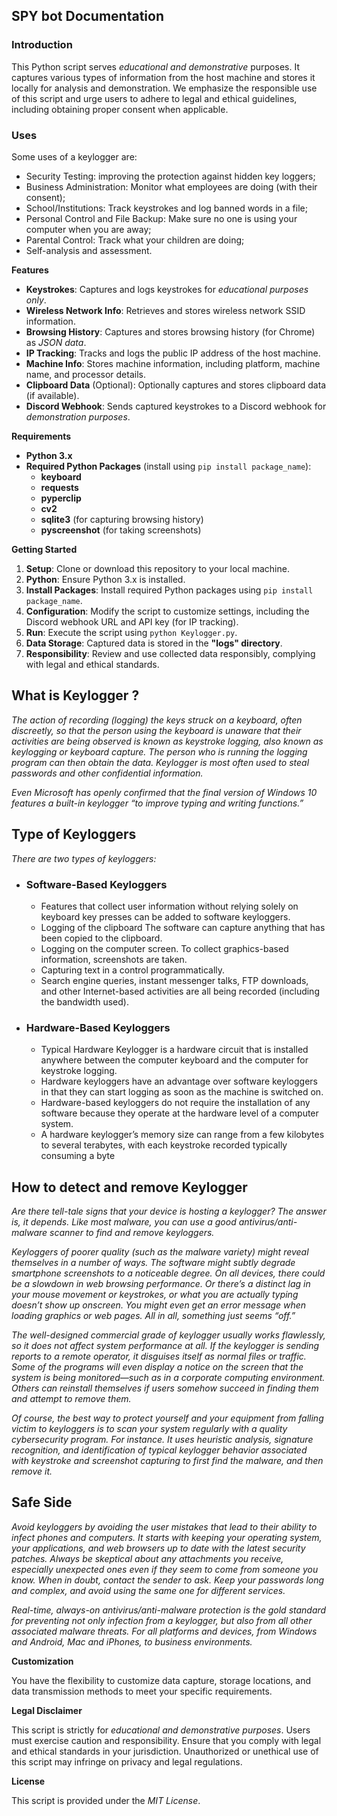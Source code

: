 ## SPY bot Documentation

### Introduction

This Python script serves *educational and demonstrative* purposes. It captures various types of information from the host machine and stores it locally for analysis and demonstration. We emphasize the responsible use of this script and urge users to adhere to legal and ethical guidelines, including obtaining proper consent when applicable.

### Uses
Some uses of a keylogger are:
- Security Testing: improving the protection against hidden key loggers;
- Business Administration: Monitor what employees are doing (with their consent);
- School/Institutions: Track keystrokes and log banned words in a file;
- Personal Control and File Backup: Make sure no one is using your computer when you are away;
- Parental Control: Track what your children are doing;
- Self-analysis and assessment.

**Features**

- **Keystrokes**: Captures and logs keystrokes for *educational purposes only*.
- **Wireless Network Info**: Retrieves and stores wireless network SSID information.
- **Browsing History**: Captures and stores browsing history (for Chrome) as *JSON data*.
- **IP Tracking**: Tracks and logs the public IP address of the host machine.
- **Machine Info**: Stores machine information, including platform, machine name, and processor details.
- **Clipboard Data** (Optional): Optionally captures and stores clipboard data (if available).
- **Discord Webhook**: Sends captured keystrokes to a Discord webhook for *demonstration purposes*.

**Requirements**

- **Python 3.x**
- **Required Python Packages** (install using `pip install package_name`):
  - **keyboard**
  - **requests**
  - **pyperclip**
  - **cv2**
  - **sqlite3** (for capturing browsing history)
  - **pyscreenshot** (for taking screenshots)

**Getting Started**

1. **Setup**: Clone or download this repository to your local machine.
2. **Python**: Ensure Python 3.x is installed.
3. **Install Packages**: Install required Python packages using `pip install package_name`.
4. **Configuration**: Modify the script to customize settings, including the Discord webhook URL and API key (for IP tracking).
5. **Run**: Execute the script using `python Keylogger.py`.
6. **Data Storage**: Captured data is stored in the **"logs" directory**.
7. **Responsibility**: Review and use collected data responsibly, complying with legal and ethical standards.

## What is Keylogger ?

_The action of recording (logging) the keys struck on a keyboard, often discreetly, so that the person using the keyboard is unaware that their activities are being observed is known as keystroke logging, also known as keylogging or keyboard capture. The person who is running the logging program can then obtain the data. Keylogger is most often used to steal passwords and other confidential information._

_Even Microsoft has openly confirmed that the final version of Windows 10 features a built-in keylogger “to improve typing and writing functions.”_

## Type of Keyloggers
*There are two types of keyloggers:*

* ### Software-Based Keyloggers
  * Features that collect user information without relying solely on keyboard key presses can be added to software keyloggers.
  * Logging of the clipboard The software can capture anything that has been copied to the clipboard.
  * Logging on the computer screen. To collect graphics-based information, screenshots are taken.
  * Capturing text in a control programmatically.
  * Search engine queries, instant messenger talks, FTP downloads, and other Internet-based activities are all being recorded (including the bandwidth used).

* ### Hardware-Based Keyloggers
  * Typical Hardware Keylogger is a hardware circuit that is installed anywhere between the computer keyboard and the computer for keystroke logging.
  * Hardware keyloggers have an advantage over software keyloggers in that they can start logging as soon as the machine is switched on.
  * Hardware-based keyloggers do not require the installation of any software because they operate at the hardware level of a computer system.
  * A hardware keylogger’s memory size can range from a few kilobytes to several terabytes, with each keystroke recorded typically consuming a byte

## How to detect and remove Keylogger
_Are there tell-tale signs that your device is hosting a keylogger? The answer is, it depends. Like most malware, you can use a good antivirus/anti-malware scanner to find and remove keyloggers._

_Keyloggers of poorer quality (such as the malware variety) might reveal themselves in a number of ways. The software might subtly degrade smartphone screenshots to a noticeable degree. On all devices, there could be a slowdown in web browsing performance. Or there’s a distinct lag in your mouse movement or keystrokes, or what you are actually typing doesn’t show up onscreen. You might even get an error message when loading graphics or web pages. All in all, something just seems “off.”_

_The well-designed commercial grade of keylogger usually works flawlessly, so it does not affect system performance at all. If the keylogger is sending reports to a remote operator, it disguises itself as normal files or traffic. Some of the programs will even display a notice on the screen that the system is being monitored—such as in a corporate computing environment. Others can reinstall themselves if users somehow succeed in finding them and attempt to remove them._

_Of course, the best way to protect yourself and your equipment from falling victim to keyloggers is to scan your system regularly with a quality cybersecurity program. For instance. It uses heuristic analysis, signature recognition, and identification of typical keylogger behavior associated with keystroke and screenshot capturing to first find the malware, and then remove it._

## Safe Side
_Avoid keyloggers by avoiding the user mistakes that lead to their ability to infect phones and computers. It starts with keeping your operating system, your applications, and web browsers up to date with the latest security patches. Always be skeptical about any attachments you receive, especially unexpected ones even if they seem to come from someone you know. When in doubt, contact the sender to ask. Keep your passwords long and complex, and avoid using the same one for different services._

_Real-time, always-on antivirus/anti-malware protection is the gold standard for preventing not only infection from a keylogger, but also from all other associated malware threats. For all platforms and devices, from Windows and Android, Mac and iPhones, to business environments._

**Customization**

You have the flexibility to customize data capture, storage locations, and data transmission methods to meet your specific requirements.

**Legal Disclaimer**

This script is strictly for *educational and demonstrative purposes*. Users must exercise caution and responsibility. Ensure that you comply with legal and ethical standards in your jurisdiction. Unauthorized or unethical use of this script may infringe on privacy and legal regulations.

**License**

This script is provided under the *MIT License*.
